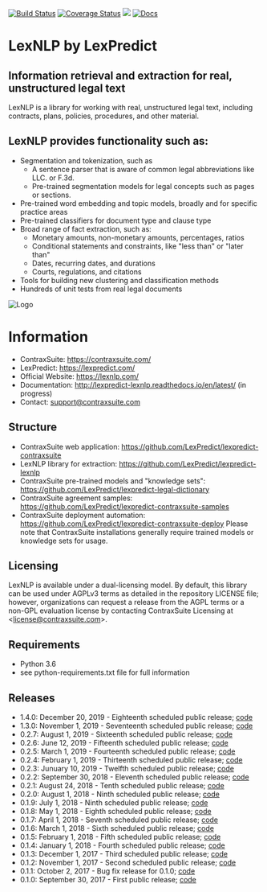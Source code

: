 [![Build Status](https://travis-ci.org/LexPredict/lexpredict-lexnlp.svg?branch=master)](https://travis-ci.org/LexPredict/lexpredict-lexnlp) [![Coverage Status](https://coveralls.io/repos/github/LexPredict/lexpredict-lexnlp/badge.svg?branch=master)](https://coveralls.io/github/LexPredict/lexpredict-lexnlp?branch=0.1.8) [![](https://tokei.rs/b1/github/lexpredict/lexpredict-lexnlp?category=code)](https://github.com/lexpredict/lexpredict-lexnlp) [![Docs](https://readthedocs.org/projects/lexpredict-lexnlp/badge/?version=docs-0.1.6)](http://lexpredict-lexnlp.readthedocs.io/en/docs-0.1.6/)

# LexNLP by LexPredict
## Information retrieval and extraction for real, unstructured legal text
LexNLP is a library for working with real, unstructured legal text, including contracts, plans, policies, procedures,
and other material.
## LexNLP provides functionality such as:
* Segmentation and tokenization, such as
    * A sentence parser that is aware of common legal abbreviations like LLC. or F.3d.
    * Pre-trained segmentation models for legal concepts such as pages or sections.
* Pre-trained word embedding and topic models, broadly and for specific practice areas
* Pre-trained classifiers for document type and clause type
* Broad range of fact extraction, such as:
    * Monetary amounts, non-monetary amounts, percentages, ratios
    * Conditional statements and constraints, like "less than" or "later than"
    * Dates, recurring dates, and durations
    * Courts, regulations, and citations
* Tools for building new clustering and classification methods
* Hundreds of unit tests from real legal documents

![Logo](https://s3.amazonaws.com/lexpredict.com-marketing/graphics/lexpredict_lexnlp_logo_horizontal_1.png)

# Information
* ContraxSuite: https://contraxsuite.com/
* LexPredict: https://lexpredict.com/
* Official Website: https://lexnlp.com/
* Documentation: http://lexpredict-lexnlp.readthedocs.io/en/latest/ (in progress)
* Contact: support@contraxsuite.com

## Structure
* ContraxSuite web application: https://github.com/LexPredict/lexpredict-contraxsuite
* LexNLP library for extraction: https://github.com/LexPredict/lexpredict-lexnlp
* ContraxSuite pre-trained models and "knowledge sets": https://github.com/LexPredict/lexpredict-legal-dictionary
* ContraxSuite agreement samples: https://github.com/LexPredict/lexpredict-contraxsuite-samples
* ContraxSuite deployment automation: https://github.com/LexPredict/lexpredict-contraxsuite-deploy
Please note that ContraxSuite installations generally require trained models or knowledge sets for usage.

## Licensing
LexNLP is available under a dual-licensing model.  By default, this library can be used under AGPLv3 terms as detailed
in the repository LICENSE file; however, organizations can request a release from the AGPL terms or a non-GPL
evaluation license
by contacting ContraxSuite Licensing at <<license@contraxsuite.com>>.

## Requirements
* Python 3.6
* see python-requirements.txt file for full information

## Releases
* 1.4.0: December 20, 2019 - Eighteenth scheduled public release; [code](https://github.com/LexPredict/lexpredict-lexnlp/tree/1.4.0)
* 1.3.0: November 1, 2019 - Seventeenth scheduled public release; [code](https://github.com/LexPredict/lexpredict-lexnlp/tree/1.3.0)
* 0.2.7: August 1, 2019 - Sixteenth scheduled public release; [code](https://github.com/LexPredict/lexpredict-lexnlp/tree/0.2.7)
* 0.2.6: June 12, 2019 - Fifteenth scheduled public release; [code](https://github.com/LexPredict/lexpredict-lexnlp/tree/0.2.6)
* 0.2.5: March 1, 2019 - Fourteenth scheduled public release; [code](https://github.com/LexPredict/lexpredict-lexnlp/tree/0.2.5)
* 0.2.4: February 1, 2019 - Thirteenth scheduled public release; [code](https://github.com/LexPredict/lexpredict-lexnlp/tree/0.2.4)
* 0.2.3: Junuary 10, 2019 - Twelfth scheduled public release; [code](https://github.com/LexPredict/lexpredict-lexnlp/tree/0.2.3)
* 0.2.2: September 30, 2018 - Eleventh scheduled public release; [code](https://github.com/LexPredict/lexpredict-lexnlp/tree/0.2.2)
* 0.2.1: August 24, 2018 - Tenth scheduled public release; [code](https://github.com/LexPredict/lexpredict-lexnlp/tree/0.2.1)
* 0.2.0: August 1, 2018 - Ninth scheduled public release; [code](https://github.com/LexPredict/lexpredict-lexnlp/tree/0.2.0)
* 0.1.9: July 1, 2018 - Ninth scheduled public release; [code](https://github.com/LexPredict/lexpredict-lexnlp/tree/0.1.9)
* 0.1.8: May 1, 2018 - Eighth scheduled public release; [code](https://github.com/LexPredict/lexpredict-lexnlp/tree/0.1.8)
* 0.1.7: April 1, 2018 - Seventh scheduled public release; [code](https://github.com/LexPredict/lexpredict-lexnlp/tree/0.1.7)
* 0.1.6: March 1, 2018 - Sixth scheduled public release; [code](https://github.com/LexPredict/lexpredict-lexnlp/tree/0.1.6)
* 0.1.5: February 1, 2018 - Fifth scheduled public release; [code](https://github.com/LexPredict/lexpredict-lexnlp/tree/0.1.5)
* 0.1.4: January 1, 2018 - Fourth scheduled public release; [code](https://github.com/LexPredict/lexpredict-lexnlp/tree/0.1.4)
* 0.1.3: December 1, 2017 - Third scheduled public release; [code](https://github.com/LexPredict/lexpredict-lexnlp/tree/0.1.3)
* 0.1.2: November 1, 2017 - Second scheduled public release; [code](https://github.com/LexPredict/lexpredict-lexnlp/tree/0.1.2)
* 0.1.1: October 2, 2017 - Bug fix release for 0.1.0; [code](https://github.com/LexPredict/lexpredict-lexnlp/tree/0.1.1)
* 0.1.0: September 30, 2017 - First public release; [code](https://github.com/LexPredict/lexpredict-lexnlp/tree/0.1.0)
